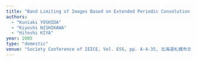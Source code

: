 ```yaml
---
title: "Band Limiting of Images Based on Extended Periodic Convolution and Its FFT Implementation"
authors:
  - "Kuniaki YOSHIDA"
  - "Kiyoshi NISHIKAWA"
  - "Hitoshi KIYA"
year: 2005
type: "domestic"
venue: "Society Conference of IEICE, Vol. ESS, pp. A-4-35, 北海道札幌市北区, 2005-09-23."
---
```

